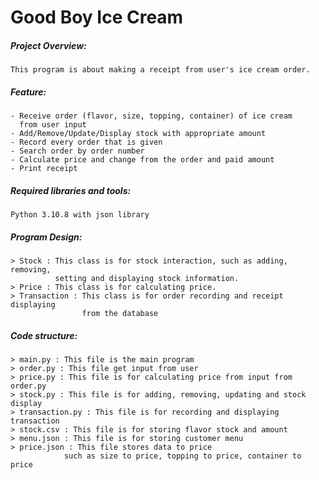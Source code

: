 # Good Boy Ice Cream

##### Project Overview:
    This program is about making a receipt from user's ice cream order.

##### Feature:
    - Receive order (flavor, size, topping, container) of ice cream
      from user input
    - Add/Remove/Update/Display stock with appropriate amount
    - Record every order that is given
    - Search order by order number
    - Calculate price and change from the order and paid amount
    - Print receipt

##### Required libraries and tools:
    Python 3.10.8 with json library

##### Program Design:
    > Stock : This class is for stock interaction, such as adding, removing,
              setting and displaying stock information.
    > Price : This class is for calculating price.
    > Transaction : This class is for order recording and receipt displaying
                    from the database

##### Code structure:
    > main.py : This file is the main program
    > order.py : This file get input from user
    > price.py : This file is for calculating price from input from order.py
    > stock.py : This file is for adding, removing, updating and stock display
    > transaction.py : This file is for recording and displaying transaction
    > stock.csv : This file is for storing flavor stock and amount
    > menu.json : This file is for storing customer menu
    > price.json : This file stores data to price
                such as size to price, topping to price, container to price

